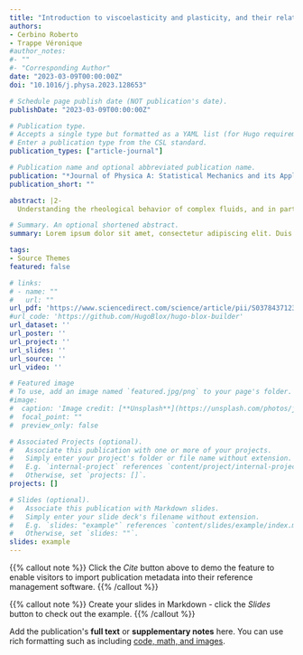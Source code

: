 ```yaml
---
title: "Introduction to viscoelasticity and plasticity, and their relation to the underlying microscopic dynamics in soft matter systems"
authors:
- Cerbino Roberto
- Trappe Véronique
#author_notes:
#- ""
#- "Corresponding Author"
date: "2023-03-09T00:00:00Z"
doi: "10.1016/j.physa.2023.128653"

# Schedule page publish date (NOT publication's date).
publishDate: "2023-03-09T00:00:00Z"

# Publication type.
# Accepts a single type but formatted as a YAML list (for Hugo requirements).
# Enter a publication type from the CSL standard.
publication_types: ["article-journal"]

# Publication name and optional abbreviated publication name.
publication: "*Journal of Physica A: Statistical Mechanics and its Applications 631*(1), 128653"
publication_short: ""

abstract: |2-
  Understanding the rheological behavior of complex fluids, and in particular its relation to the dynamics of the elementary microscopic constituents, is one of the open challenges in soft matter science. In this contribution, we give a brief introduction to linear shear rheology and passive microrheology of soft amorphous materials, and we then focus on the transition to non-linearity during oscillatory rheology tests performed on soft glassy materials. These materials exhibit solid-like properties at rest, but they display characteristics of fluids when a sufficiently large shear is applied. Significant progress in understanding such ‘fluidization’ has been recently achieved by combining rheometry with techniques capable to capture the microscopic dynamics induced by shear, and in particular by oscillatory shear. We here summarize some of these achievements, as an introduction to the field for a non-expert reader.

# Summary. An optional shortened abstract.
summary: Lorem ipsum dolor sit amet, consectetur adipiscing elit. Duis posuere tellus ac convallis placerat. Proin tincidunt magna sed ex sollicitudin condimentum.

tags:
- Source Themes
featured: false

# links:
# - name: ""
#   url: ""
url_pdf: 'https://www.sciencedirect.com/science/article/pii/S037843712300208X/pdfft?md5=972604c47796d0d4462580ecd333edd0&pid=1-s2.0-S037843712300208X-main.pdf'
#url_code: 'https://github.com/HugoBlox/hugo-blox-builder'
url_dataset: ''
url_poster: ''
url_project: ''
url_slides: ''
url_source: ''
url_video: ''

# Featured image
# To use, add an image named `featured.jpg/png` to your page's folder. 
#image:
#  caption: 'Image credit: [**Unsplash**](https://unsplash.com/photos/jdD8gXaTZsc)'
#  focal_point: ""
#  preview_only: false

# Associated Projects (optional).
#   Associate this publication with one or more of your projects.
#   Simply enter your project's folder or file name without extension.
#   E.g. `internal-project` references `content/project/internal-project/index.md`.
#   Otherwise, set `projects: []`.
projects: []

# Slides (optional).
#   Associate this publication with Markdown slides.
#   Simply enter your slide deck's filename without extension.
#   E.g. `slides: "example"` references `content/slides/example/index.md`.
#   Otherwise, set `slides: ""`.
slides: example
---
```


{{% callout note %}}
Click the *Cite* button above to demo the feature to enable visitors to import publication metadata into their reference management software.
{{% /callout %}}

{{% callout note %}}
Create your slides in Markdown - click the *Slides* button to check out the example.
{{% /callout %}}

Add the publication's **full text** or **supplementary notes** here. You can use rich formatting such as including [code, math, and images](https://docs.hugoblox.com/content/writing-markdown-latex/).
